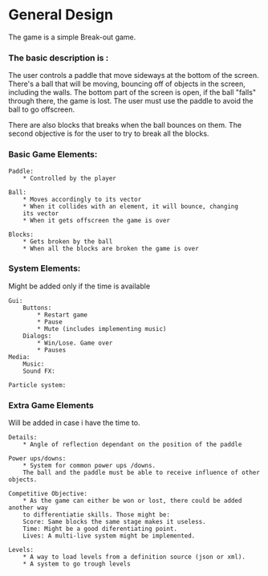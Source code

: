 # General Design #

The game is a simple Break-out game.

### The basic description is :
The user controls a paddle that move sideways at the bottom of the screen.
There's a ball that will be moving, bouncing off of objects in the screen, 
including the walls. 
The bottom part of the screen is open, if the ball "falls" through there,
the game is lost.
The user must use the paddle to avoid the ball to go offscreen.

There are also blocks that breaks when the ball bounces on them. 
The second objective is for the user to try to break all the blocks.

### Basic Game Elements:

	Paddle:
		* Controlled by the player
	
	Ball: 
		* Moves accordingly to its vector
		* When it collides with an element, it will bounce, changing
		its vector
		* When it gets offscreen the game is over
		
	Blocks:
		* Gets broken by the ball
		* When all the blocks are broken the game is over

### System Elements:
Might be added only if the time is available

	Gui:
		Buttons:
			* Restart game
			* Pause
			* Mute (includes implementing music)
		Dialogs:
			* Win/Lose. Game over
			* Pauses
	Media:
		Music:
		Sound FX:
		
    Particle system:

### Extra Game Elements
Will be added in case i have the time to.
	
	Details:
	    * Angle of reflection dependant on the position of the paddle
	    
	Power ups/downs:
		* System for common power ups /downs. 
		The ball and the paddle must be able to receive influence of other objects.
		
	Competitive Objective:
		* As the game can either be won or lost, there could be added another way
		to differentiatie skills. Those might be:
		Score: Same blocks the same stage makes it useless.
		Time: Might be a good diferentiating point.
		Lives: A multi-live system might be implemented.
	
	Levels:
		* A way to load levels from a definition source (json or xml).
		* A system to go trough levels
		
		
